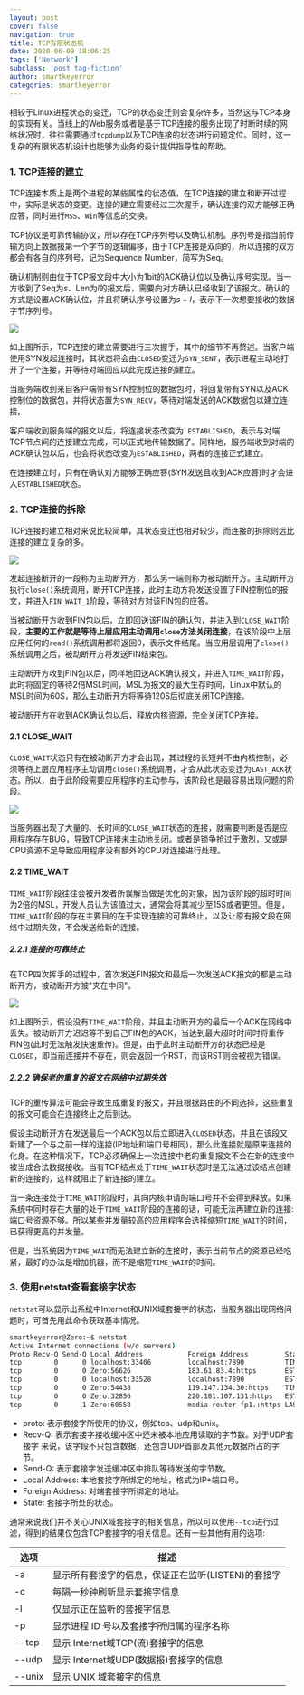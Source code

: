 ```yaml
---
layout: post
cover: false
navigation: true
title: TCP有限状态机
date: 2020-06-09 18:06:25
tags: ['Network']
subclass: 'post tag-fiction'
author: smartkeyerror
categories: smartkeyerror
---
```


相较于Linux进程状态的变迁，TCP的状态变迁则会复杂许多，当然这与TCP本身的实现有关。当线上的Web服务或者是基于TCP连接的服务出现了时断时续的网络状况时，往往需要通过`tcpdump`以及TCP连接的状态进行问题定位。同时，这一复杂的有限状态机设计也能够为业务的设计提供指导性的帮助。

<!---more--->

### 1. TCP连接的建立

TCP连接本质上是两个进程的某些属性的状态值，在TCP连接的建立和断开过程中，实际是状态的变更。连接的建立需要经过三次握手，确认连接的双方能够正确应答，同时进行`MSS`、`Win`等信息的交换。

TCP协议是可靠传输协议，所以存在TCP序列号以及确认机制。序列号是指当前传输方向上数据报第一个字节的逻辑偏移，由于TCP连接是双向的，所以连接的双方都会有各自的序列号，记为Sequence Number，简写为Seq。

确认机制则由位于TCP报文段中大小为1bit的ACK确认位以及确认序号实现。当一方收到了Seq为$s$、Len为$l$的报文后，需要向对方确认已经收到了该报文。确认的方式是设置ACK确认位，并且将确认序号设置为$s+l$，表示下一次想要接收的数据字节序列号。

![](https://smartkeyerror.oss-cn-shenzhen.aliyuncs.com/ZeroMind/Network/TCP-Status/TCP-build.png)

如上图所示，TCP连接的建立需要进行三次握手，其中的细节不再赘述。当客户端使用SYN发起连接时，其状态将会由`CLOSED`变迁为`SYN_SENT`，表示进程主动地打开了一个连接，并等待对端回应以此完成连接的建立。

当服务端收到来自客户端带有SYN控制位的数据包时，将回复带有SYN以及ACK控制位的数据包，并将状态置为`SYN_RECV`，等待对端发送的ACK数据包以建立连接。

客户端收到服务端的报文以后，将连接状态改变为` ESTABLISHED`，表示与对端TCP节点间的连接建立完成，可以正式地传输数据了。同样地，服务端收到对端的ACK确认包以后，也会将状态改变为`ESTABLISHED`，两者的连接正式建立。

在连接建立时，只有在确认对方能够正确应答(SYN发送且收到ACK应答)时才会进入`ESTABLISHED`状态。


### 2. TCP连接的拆除

TCP连接的建立相对来说比较简单，其状态变迁也相对较少，而连接的拆除则远比连接的建立复杂的多。

![](https://smartkeyerror.oss-cn-shenzhen.aliyuncs.com/ZeroMind/Network/TCP-Status/TCP-disconnect.png)

发起连接断开的一段称为主动断开方，那么另一端则称为被动断开方。主动断开方执行`close()`系统调用，断开TCP连接，此时主动方将发送设置了FIN控制位的报文，并进入`FIN_WAIT_1`阶段，等待对方对该FIN包的应答。

当被动断开方收到FIN包以后，立即回送该FIN的确认包，并进入到`CLOSE_WAIT`阶段，**主要的工作就是等待上层应用主动调用`close`方法关闭连接**，在该阶段中上层应用任何的`read()`系统调用都将返回0，表示文件结尾。当应用层调用了`close()`系统调用之后，被动断开方将发送FIN结束包。

主动断开方收到FIN包以后，同样地回送ACK确认报文，并进入`TIME_WAIT`阶段，此时将固定的等待2倍MSL时间，MSL为报文的最大生存时间，Linux中默认的MSL时间为60S，那么主动断开方将等待120S后彻底关闭TCP连接。

被动断开方在收到ACK确认包以后，释放内核资源，完全关闭TCP连接。


#### 2.1 CLOSE_WAIT

`CLOSE_WAIT`状态只有在被动断开方才会出现，其过程的长短并不由内核控制，必须等待上层应用程序主动调用`close()`系统调用，才会从此状态变迁为`LAST_ACK`状态。所以，由于此阶段需要应用程序的主动参与，该阶段也是最容易出现问题的阶段。

![](https://smartkeyerror.oss-cn-shenzhen.aliyuncs.com/ZeroMind/Network/TCP-Status/CLOSE_WAIT.png)

当服务器出现了大量的、长时间的`CLOSE_WAIT`状态的连接，就需要判断是否是应用程序存在BUG，导致TCP连接未主动地关闭。或者是锁争抢过于激烈，又或是CPU资源不足导致应用程序没有额外的CPU对连接进行处理。

#### 2.2 TIME_WAIT

`TIME_WAIT`阶段往往会被开发者所误解当做是优化的对象，因为该阶段的超时时间为2倍的MSL，开发人员认为该值过大，通常会将其减少至15S或者更短。但是，`TIME_WAIT`阶段的存在主要目的在于实现连接的可靠终止，以及让原有报文段在网络中过期失效，不会发送给新的连接。

##### 2.2.1 连接的可靠终止

在TCP四次挥手的过程中，首次发送FIN报文和最后一次发送ACK报文的都是主动断开方，被动断开方被"夹在中间"。

![](https://smartkeyerror.oss-cn-shenzhen.aliyuncs.com/ZeroMind/Network/TCP-Status/NOT-TIME-WAIT.png)

如上图所示，假设没有`TIME_WAIT`阶段，并且主动断开方的最后一个ACK在网络中丢失。被动断开方迟迟等不到自己FIN包的ACK，当达到最大超时时间时将重传FIN包(此时无法触发快速重传)。但是，由于此时主动断开方的状态已经是`CLOSED`，即当前连接并不存在，则会返回一个RST，而该RST则会被视为错误。

##### 2.2.2 确保老的重复的报文在网络中过期失效

TCP的重传算法可能会导致生成重复的报文，并且根据路由的不同选择，这些重复的报文可能会在连接终止之后到达。

假设主动断开方在发送最后一个ACK包以后立即进入`CLOSED`状态，并且在该段又新建了一个与之前一样的连接(IP地址和端口号相同)，那么此连接就是原来连接的化身。在这种情况下，TCP必须确保上一次连接中老的重复报文不会在新的连接中被当成合法数据接收。当有TCP结点处于`TIME_WAIT`状态时是无法通过该结点创建新的连接的，这样就阻止了新连接的建立。

当一条连接处于`TIME_WAIT`阶段时，其向内核申请的端口号并不会得到释放。如果系统中同时存在大量的处于`TIME_WAIT`阶段的连接的话，可能无法再建立新的连接: 端口号资源不够。所以某些并发量较高的应用程序会选择缩短`TIME_WAIT`的时间，已获得更高的并发量。

但是，当系统因为`TIME_WAIT`而无法建立新的连接时，表示当前节点的资源已经吃紧，最好的办法是增加机器，而不是缩短`TIME_WAIT`的时间。


### 3. 使用netstat查看套接字状态

`netstat`可以显示出系统中Internet和UNIX域套接字的状态，当服务器出现网络问题时，可首先用此命令获取基本情况。

```bash
smartkeyerror@Zero:~$ netstat 
Active Internet connections (w/o servers)
Proto Recv-Q Send-Q Local Address           Foreign Address         State      
tcp        0      0 localhost:33406         localhost:7890          TIME_WAIT  
tcp        0      0 Zero:56626              183.61.83.4:https       ESTABLISHED
tcp        0      0 localhost:33528         localhost:7890          ESTABLISHED
tcp        0      0 Zero:54438              119.147.134.30:https    TIME_WAIT  
tcp        0      0 Zero:32856              220.181.107.131:https   ESTABLISHED
tcp        0      1 Zero:60558              media-router-fp1.:https LAST_ACK
```

- proto: 表示套接字所使用的协议，例如tcp、udp和unix。
- Recv-Q: 表示套接字接收缓冲区中还未被本地应用读取的字节数。对于UDP套接字
来说，该字段不只包含数据，还包含UDP首部及其他元数据所占的字节。
- Send-Q: 表示套接字发送缓冲区中排队等待发送的字节数。
- Local Address: 本地套接字所绑定的地址，格式为IP+端口号。
- Foreign Address: 对端套接字所绑定的地址。
- State: 套接字所处的状态。

通常来说我们并不关心UNIX域套接字的相关信息，所以可以使用`--tcp`进行过滤，得到的结果仅包含TCP套接字的相关信息。还有一些其他有用的选项:

| 选项   | 描述                                         |
| ------ |-------------------------------------------- |
| -a     | 显示所有套接字的信息，保证正在监听(LISTEN)的套接字 |
| -c     | 每隔一秒钟刷新显示套接字信息                     |
| -l     | 仅显示正在监听的套接字信息                      |
| -p     | 显示进程 ID 号以及套接字所归属的程序名称          |
| --tcp  | 显示 Internet域TCP(流)套接字的信息             |
| --udp  | 显示 Internet域UDP(数据报)套接字的信息          |
| --unix | 显示 UNIX 域套接字的信息                       |

